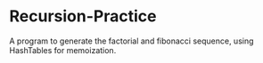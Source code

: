 # Recursion-Practice

A program to generate the factorial and fibonacci sequence, using HashTables for memoization. 

